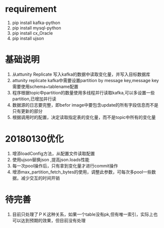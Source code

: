 # requirement

1. pip install kafka-python
2. pip install mysql-python
3. pip install cx_Oracle
4. pip install ujson


# 基础说明
1. 从attunity Replicate 写入kafka的数据中读取变化量，并写入目标数据库
2. attunity replicate kafka中需要设置partition by message key,message key 需要使用schema+tablename配置
3. 程序根据topic中partition的数量使用多线程并行读取kafka,可以多设置一些partition,已增加并行读
4. 数据源的日志要完整，即befor image中要包含update的所有字段信息而不是只有更新的部分
5. 根据调用时的配置，决定读取指定表的变化量，而不是topic中所有的变化量

# 20180130优化
1. 增添loadConfig方法，从配置文件读取配置
2. 使用ujson替换json ,提高json.loads性能
3. 每一次pool操作后，只有拿到变化量才进行commit操作
4. 增添max_partition_fetch_bytes的使用，调整此参数，可每次多pool一些数据，减少交互的时间开销


# 待完善
1. 目前只处理了ＰＫ这种关系，如果一个table没有pk,但有唯一索引，实际上也可以达到预期的效果，但目前没有处理
